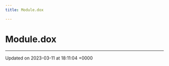 ```yaml
---
title: Module.dox

---
```


# Module.dox








-------------------------------

Updated on 2023-03-11 at 18:11:04 +0000

